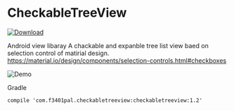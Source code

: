 # CheckableTreeView
[ ![Download](https://api.bintray.com/packages/f3401pal/CheckableTreeView/com.f3401pal.checkabletreeview/images/download.svg) ](https://bintray.com/f3401pal/CheckableTreeView/com.f3401pal.checkabletreeview/_latestVersion)

Android view libaray
A chackable and expanble tree list view baed on selection control of matirial design.
https://material.io/design/components/selection-controls.html#checkboxes

![Demo](https://github.com/f3401pal/CheckableTreeView/blob/master/example.webp)

Gradle
```
compile 'com.f3401pal.checkabletreeview:checkabletreeview:1.2'
```
